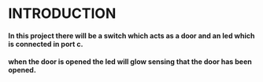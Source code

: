 # INTRODUCTION 
#### In this project there will be a switch which acts as a door and an led which is connected in port c.
#### when the door is opened the led will glow sensing that the door has been opened.

        
